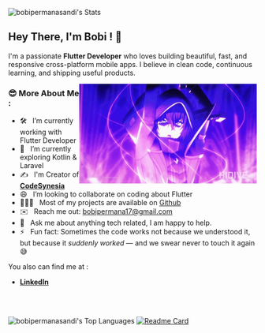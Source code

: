 ![bobipermanasandi's Stats](https://github-readme-stats.vercel.app/api?username=bobipermanasandi&theme=vue-dark&show_icons=true&hide_border=false&count_private=true)

## Hey There, I'm Bobi ! 👋

I'm a passionate **Flutter Developer** who loves building beautiful, fast, and responsive cross-platform mobile apps. I believe in clean code, continuous learning, and shipping useful products.


<img align="right" alt="GIF" src="https://raw.githubusercontent.com/bobipermanasandi/bobipermanasandi/main/assets/gif/cid2.gif" width="360px"/>

### 😎 More About Me :

- 🛠️ &nbsp; I’m currently working with Flutter Developer
- 🚀 &nbsp; I’m currently exploring Kotlin & Laravel
- ✍️ &nbsp; I'm Creator of **[CodeSynesia](https://medium.com/@codesynesia)**
- 😄 &nbsp; I’m looking to collaborate on coding about Flutter
- 👨🏻‍💻 &nbsp; Most of my projects are available on [Github](https://github.com/bobipermanasandi?tab=repositories)
- ✉️ &nbsp; Reach me out: [bobipermana17@gmail.com](mailto:bobipermana17@gmail.com)
- 💬 &nbsp; Ask me about anything tech related, I am happy to help.
- ⚡  &nbsp; Fun fact: Sometimes the code works not because we understood it, but because it *suddenly worked* — and we swear never to touch it again 😅

You also can find me at :
- **[LinkedIn](https://www.linkedin.com/in/bobi-permana-sandi/)**
<br/>
<br/>


![bobipermanasandi's Top Languages](https://github-readme-stats.vercel.app/api/top-langs/?username=bobipermanasandi&theme=vue-dark&show_icons=true&hide_border=false&layout=compact)
[![Readme Card](https://github-readme-stats.vercel.app/api/pin/?username=bobipermanasandi&repo=DermCare&theme=vue-dark&show_icons=true&hide_border=false&layout=compact)](https://github.com/bobipermanasandi/DermCare)
